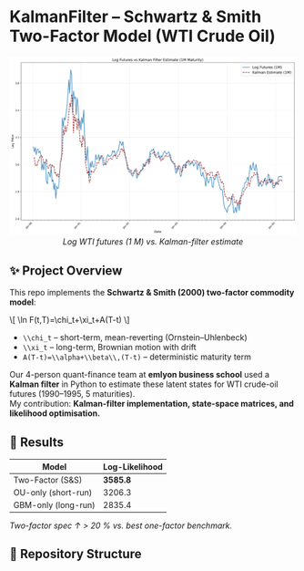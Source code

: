 # KalmanFilter – Schwartz & Smith Two-Factor Model (WTI Crude Oil)

<div align="center">
  <img src="futures_kf_fit.png" width="650"><br>
  <em>Log WTI futures (1 M) vs. Kalman-filter estimate</em>
</div>

## ✨ Project Overview
This repo implements the **Schwartz & Smith (2000) two-factor commodity model**:

\\[
\\ln F(t,T)=\\chi_t+\\xi_t+A(T-t)
\\]

* `\\chi_t` – short-term, mean-reverting (Ornstein–Uhlenbeck)  
* `\\xi_t` – long-term, Brownian motion with drift  
* `A(T-t)=\\alpha+\\beta\\,(T-t)` – deterministic maturity term  

Our 4-person quant-finance team at **emlyon business school** used a **Kalman filter** in Python to estimate these latent states for WTI crude-oil futures (1990–1995, 5 maturities).  
My contribution: **Kalman-filter implementation, state-space matrices, and likelihood optimisation.**

## 🔑 Results
| Model                | Log-Likelihood |
|----------------------|----------------|
| Two-Factor (S&S)     | **3585.8** |
| OU-only (short-run)  | 3206.3 |
| GBM-only (long-run)  | 2835.4 |

*Two-factor spec ↑ > 20 % vs. best one-factor benchmark.*

## 📂 Repository Structure
